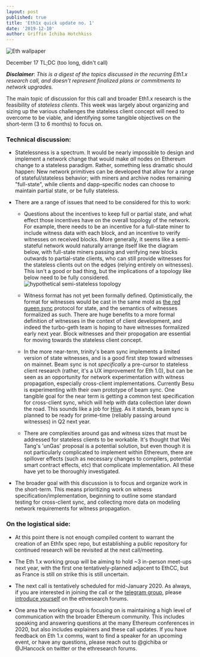 ```yaml
---
layout: post
published: true
title: 'Eth1x quick update no. 1'
date: '2019-12-10'
author: Griffin Ichiba Hotchkiss
---
```

![Eth wallpaper](https://blog.ethereum.org/img/2019/10/kumiko_background.jpeg)

December 17 TL;DC (too long, didn't call)

***Disclaimer***: *This is a digest of the topics discussed in the recurring Eth1.x research call, and doesn't represent finalized plans or commitments to network upgrades.*

The main topic of discussion for this call and broader Eth1.x research is the feasibility of *stateless clients*. This week was largely about organizing and sizing up the various challenges the stateless client concept will need to overcome to be viable, and identifying some tangible objectives on the short-term (3 to 6 months) to focus on.

### Technical discussion:

* Statelessness is a spectrum. It would be nearly impossible to design and implement a network change that would make *all* nodes on Ethereum change to a stateless paradigm. Rather, something less dramatic should happen: New network primitives can be developed that allow for a range of stateful/stateless behavior; with miners and archive nodes remaining "full-state", while clients and dapp-specific nodes can choose to maintain partial state, or be fully stateless.

* There are a range of issues that need to be considered for this to work:

  * Questions about the incentives to keep full or partial state, and what effect those incentives have on the overall topology of the network. For example, there needs to be an incentive for a full-state miner to include witness data with each block, and an incentive to verify witnesses on received blocks. More generally, it seems like a semi-stateful network would naturally arrange itself like the diagram below, with full-state miners passing and verifying new blocks outwards to partial-state clients, who can still provide witnesses for the stateless clients out on the edges (relying entirely on witnesses). This isn't a good or bad thing, but the implications of a topology like below need to be fully considered.
    ![hypothetical semi-stateless topology](https://blog.ethereum.org/img/2019/12/semi-stateless-topology.jpg "hypothetical semi-stateless topology")

  * Witness format has not yet been formally defined. Optimistically, the format for witnesses would be cast in the same mold as [the red queen sync](https://ethresear.ch/t/red-queens-new-sync-proposal/5351) protocol for state, and the semantics of witnesses formalized as such. There are huge benefits to a more formal definition of witnesses in the context of client development, and indeed the turbo-geth team is hoping to have witnesses formalized early next year. Block witnesses and their propogation are essential for moving towards the stateless client concept.

  * In the more near-term, trinity's beam sync implements a limited version of state witnesses, and is a good first step toward witnesses on mainnet. Beam sync is not *specifically* a pre-cursor to stateless client research (rather, it's a UX improvement for Eth 1.0), but can be seen as an opportunity for network experimentation with witness propagation, especially cross-client implementations. Currently Besu is experimenting with their own prototype of beam sync. One tangible goal for the near term is getting a common test specification for cross-client sync, which will help with data collection later down the road. This sounds like a job for [Hive](https://github.com/ethereum/hive). As it stands, beam sync is planned to be ready for prime-time (reliably passing around witnesses) in Q2 next year.

  * There are complexities around gas and witness sizes that must be addressed for stateless clients to be workable. It's thought that Wei Tang's 'unGas' proposal is a potential solution, but even though it is not particularly complicated to implement within Ethereum, there are spillover effects (such as necessary changes to compilers, potential smart contract effects, etc) that complicate implementation. All these have yet to be thoroughly investigated.

* The broader goal with this discussion is to focus and organize work in the short-term. This means prioritizing work on witness specification/implementation, beginning to outline some standard testing for cross-client sync, and collecting more data on modeling network requirements for witness propagation.

### On the logistical side:

* At this point there is not enough compiled content to warrant the creation of an Eth1x spec repo, but establishing a public repository for continued research will be revisited at the next call/meeting.

* The Eth 1.x working group will be aiming to hold ~3 in-person meet-ups next year, with the first one tentatively-planned adjacent to EthCC, but as France is still on strike this is still uncertain.

* The next call is tentatively scheduled for mid-January 2020. As always, if you are interested in joining the call or the [telegram group](https://ethresear.ch/t/telegram-group-for-eth1x-stateless-client/6470/6), please [introduce yourself](https://ethresear.ch/t/introductions-for-the-eth1-x-research-group/6430/22) on the ethresearch forums.  

* One area the working group is focusing on is maintaining a high level of communication with the broader Ethereum community. This includes speaking and answering questions at the many Ethereum conferences in 2020, but also includes explainers and these call updates. If you have feedback on Eth 1.x comms, want to find a speaker for an upcoming event, or have any questions, please reach out to @gichiba or @JHancock on twitter or the ethresearch forums.
